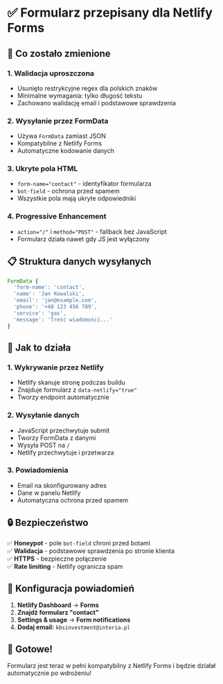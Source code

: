 # ✅ Formularz przepisany dla Netlify Forms

## 🔧 Co zostało zmienione

### **1. Walidacja uproszczona**
- Usunięto restrykcyjne regex dla polskich znaków
- Minimalne wymagania: tylko długość tekstu
- Zachowano walidację email i podstawowe sprawdzenia

### **2. Wysyłanie przez FormData**
- Używa `FormData` zamiast JSON
- Kompatybilne z Netlify Forms
- Automatyczne kodowanie danych

### **3. Ukryte pola HTML**
- `form-name="contact"` - identyfikator formularza
- `bot-field` - ochrona przed spamem
- Wszystkie pola mają ukryte odpowiedniki

### **4. Progressive Enhancement**
- `action="/"` i `method="POST"` - fallback bez JavaScript
- Formularz działa nawet gdy JS jest wyłączony

## 📋 Struktura danych wysyłanych

```javascript
FormData {
  'form-name': 'contact',
  'name': 'Jan Kowalski',
  'email': 'jan@example.com',
  'phone': '+48 123 456 789',
  'service': 'gas',
  'message': 'Treść wiadomości...'
}
```

## 🎯 Jak to działa

### **1. Wykrywanie przez Netlify**
- Netlify skanuje stronę podczas buildu
- Znajduje formularz z `data-netlify="true"`
- Tworzy endpoint automatycznie

### **2. Wysyłanie danych**
- JavaScript przechwytuje submit
- Tworzy FormData z danymi
- Wysyła POST na `/`
- Netlify przechwytuje i przetwarza

### **3. Powiadomienia**
- Email na skonfigurowany adres
- Dane w panelu Netlify
- Automatyczna ochrona przed spamem

## 🔒 Bezpieczeństwo

✅ **Honeypot** - pole `bot-field` chroni przed botami  
✅ **Walidacja** - podstawowe sprawdzenia po stronie klienta  
✅ **HTTPS** - bezpieczne połączenie  
✅ **Rate limiting** - Netlify ogranicza spam  

## 📧 Konfiguracja powiadomień

1. **Netlify Dashboard** → **Forms**
2. **Znajdź formularz "contact"**
3. **Settings & usage** → **Form notifications**
4. **Dodaj email:** `kbsinvestment@interia.pl`

## 🎉 Gotowe!

Formularz jest teraz w pełni kompatybilny z Netlify Forms i będzie działał automatycznie po wdrożeniu!

